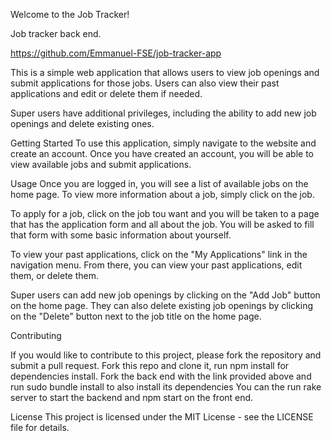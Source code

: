 Welcome to the Job Tracker!

Job tracker back end.

https://github.com/Emmanuel-FSE/job-tracker-app

This is a simple web application that allows users to view job openings and submit applications for those jobs. Users can also view their past applications and edit or delete them if needed.

Super users have additional privileges, including the ability to add new job openings and delete existing ones.

Getting Started
To use this application, simply navigate to the website and create an account. Once you have created an account, you will be able to view available jobs and submit applications.

Usage
Once you are logged in, you will see a list of available jobs on the home page. To view more information about a job, simply click on the job.

To apply for a job, click on the job tou want and you will be taken to a page that has the application form and all about the job. You will be asked to fill that form with some basic information about yourself.

To view your past applications, click on the "My Applications" link in the navigation menu. From there, you can view your past applications, edit them, or delete them.

Super users can add new job openings by clicking on the "Add Job" button on the home page. They can also delete existing job openings by clicking on the "Delete" button next to the job title on the home page.

Contributing

If you would like to contribute to this project, please fork the repository and submit a pull request.
Fork this repo and clone it, run npm install for dependencies install.
Fork the back end with the link provided above and run sudo bundle install to also install its dependencies
You can the run rake server to start the backend and npm start on the front end.

License
This project is licensed under the MIT License - see the LICENSE file for details.
